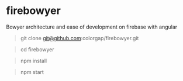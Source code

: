 # firebowyer
Bowyer architecture and ease of development on firebase with angular

> git clone git@github.com:colorgap/firebowyer.git

> cd firebowyer

> npm install

> npm start